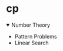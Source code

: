 # cp
<details open>
 <summary>Number Theory</summary>
 
 <ul>
  <li>Pattern Problems</li>
  <li>Linear Search</li>
 </ul>
 
</details>
 
